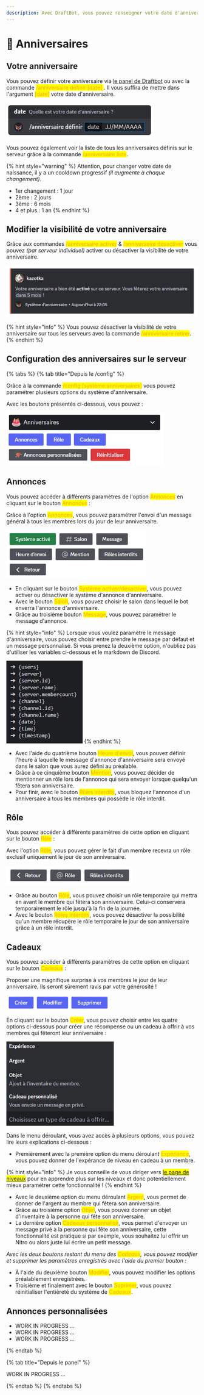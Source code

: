 ```yaml
---
description: Avec DraftBot, vous pouvez renseigner votre date d'anniversaire et être informé des prochains à venir !
---
```


# 🎂 Anniversaires

## Votre anniversaire

Vous pouvez définir votre anniversaire via [le panel de Draftbot](https://www.draftbot.fr) ou avec la commande <mark style="color:orange;">/anniversaire définir \[date] </mark>. Il vous suffira de mettre dans l'argument <mark style="color:orange;">\[date]</mark> votre date d'anniversaire. 

![Exemple de commande d'anniversaire](../.gitbook/assets/birthday/command_review.png)

Vous pouvez également voir la liste de tous les anniversaires définis sur le serveur grâce à la commande <mark style="color:orange;">/anniversaire liste</mark>.

{% hint style="warning" %}
Attention, pour changer votre date de naissance, il y a un cooldown progressif *(il augmente à chaque changement)*.

- 1er changement : 1 jour
- 2ème : 2 jours
- 3ème : 6 mois
- 4 et plus : 1 an
{% endhint %}

## Modifier la visibilité de votre anniversaire

Grâce aux commandes <mark style="color:orange;">/anniversaire activer</mark> & <mark style="color:orange;">/anniversaire désactiver</mark> vous pouvez *(par serveur individuel)* activer ou désactiver la visibilité de votre anniversaire.

![Message de confirmation de la commande /anniversaire activer](../.gitbook/assets/birthday/birthday_enable.png)

{% hint style="info" %}
Vous pouvez désactiver la visibilité de votre anniversaire sur tous les serveurs avec la commande <mark style="color:orange;">/anniversaire retirer</mark>.
{% endhint %}

## Configuration des anniversaires sur le serveur

{% tabs %}
{% tab title="Depuis le /config" %}

Grâce à la commande <mark style="color:orange;">/config \[système:anniversaires]</mark> vous pouvez paramétrer plusieurs options du système d'anniversaire.

Avec les boutons présentés ci-dessous, vous pouvez :

![Aperçu des options du système de configuration via la commande /config](../.gitbook/assets/birthday/birthday_config_button.png)

## Annonces

Vous pouvez accéder à différents paramètres de l'option <mark style="color:orange;">Annonces</mark> en cliquant sur le bouton <mark style="color:orange;">Annonces</mark> :

Grâce à l'option <mark style="color:orange;">Annonces</mark>, vous pouvez paramétrer l'envoi d'un message général à tous les membres lors du jour de leur anniversaire.

![Aperçu des différents paramètres d'annonce d'anniversaire](../.gitbook/assets/birthday/birth_config_annoncement.png)

- En cliquant sur le bouton <mark style="color:orange;">Système activer/désactiver</mark>, vous pouvez activer ou désactiver le système d'annonce d'anniversaire.
- Avec le bouton <mark style="color:orange;">Salon</mark>, vous pouvez choisir le salon dans lequel le bot enverra l'annonce d'anniversaire.
- Grâce au troisième bouton <mark style="color:orange;">Message</mark>, vous pouvez paramétrer le message d'annonce.

{% hint style="info" %}
Lorsque vous voulez paramètre le message d'anniversaire, vous pouvez choisir entre prendre le message par défaut et un message personnalisé. Si vous prenez la deuxième option, n'oubliez pas d'utiliser les variables ci-dessous et le markdown de Discord.

![Aperçu des variables diponible pour l'annonce d'anniversaire](../.gitbook/assets/birthday/birthday_config_message_edit.png)
{% endhint %}

- Avec l'aide du quatrième bouton <mark style="color:orange;">Heure d'envoi</mark>, vous pouvez définir l'heure à laquelle le message d'annonce d'anniversaire sera envoyé dans le salon que vous aurez défini au préalable. 
- Grâce à ce cinquième bouton <mark style="color:orange;">Mention</mark>, vous pouvez décider de mentionner un rôle lors de l'annonce qui sera envoyer lorsque quelqu'un fêtera son anniversaire.
- Pour finir, avec le bouton <mark style="color:orange;">Rôles interdits</mark>, vous bloquez l'annonce d'un anniversaire à tous les membres qui possède le rôle interdit. 

## Rôle

Vous pouvez accéder à différents paramètres de cette option en cliquant sur le bouton <mark style="color:orange;">Rôle</mark> :

Avec l'option <mark style="color:orange;">Rôle</mark>, vous pouvez gérer le fait d'un membre recevra un rôle exclusif uniquement le jour de son anniversaire.

![Option rôle du menu de la configuration des anniversaires](../.gitbook/assets/birthday/birthday_config_role.png)

- Grâce au bouton <mark style="color:orange;">Rôle</mark>, vous pouvez choisir un rôle temporaire qui mettra en avant le membre qui fêtera son anniversaire. Celui-ci conservera temporairement le rôle jusqu'à la fin de la journée.
- Avec le bouton <mark style="color:orange;">Rôles interdits</mark>, vous pouvez désactiver la possibilité qu'un membre récupère le rôle temporaire le jour de son anniversaire grâce à un rôle interdit.

## Cadeaux

Vous pouvez accéder à différents paramètres de cette option en cliquant sur le bouton <mark style="color:orange;">Cadeaux</mark> :

Proposer une magnifique surprise à vos membres le jour de leur anniversaire. Ils seront sûrement ravis par votre générosité !

![Aperçu des options offertes avec le menu "Cadeaux"](../.gitbook/assets/birthday/birthday_config_gift.png)

En cliquant sur le bouton <mark style="color:orange;">Créer</mark>, vous pouvez choisir entre les quatre options ci-dessous pour créer une récompense ou un cadeau à offrir à vos membres qui fêteront leur anniversaire :

![Option des cadeaux à offrir via le menu Cadeaux](../.gitbook/assets/birthday/bithday_config_option_gift.png)

Dans le menu déroulant, vous avez accès à plusieurs options, vous pouvez lire leurs explications ci-dessous :

- Premièrement avec la première option du menu déroulant <mark style="color:orange;">Expériance</mark>, vous pouvez donner de l'expérance de niveau en cadeau à un membre.

{% hint style="info" %}
Je vous conseille de vous diriger vers <mark style="color:blue;">[le page de niveaux](niveaux.md)</mark> pour en apprendre plus sur les niveaux et donc potentiellement mieux paramétrer cette fonctionnalité !
{% endhint %}
    
- Avec le deuxième option du menu déroulant <mark style="color:orange;">Argent</mark>, vous permet de donner de l'argent au membre qui fêtera son anniversaire.
- Grâce au troisième option <mark style="color:orange;">Objet</mark>, vous pouvez donner un objet d'inventaire à la personne qui fête son anniversaire. 
- La dernière option <mark style="color:orange;">Cadeaux personnalisé</mark>, vous permet d'envoyer un message privé à la personne qui fête son anniversaire, cette fonctionnalité est pratique si par exemple, vous souhaitez lui offrir un Nitro ou alors juste lui écrire un petit message.


*Avec les deux boutons restant du menu des <mark style="color:orange;">Cadeaux</mark>, vous pouvez modifier et supprimer les paramètres enregistrés avec l'aide du premier bouton :*

- À l'aide du deuxième bouton <mark style="color:orange;">Modifier</mark>, vous pouvez modifier les options préalablement enregistrées.
- Troisième et finalement avec le bouton <mark style="color:orange;">Suprimer</mark>, vous pouvez réinitialiser l'entièreté du système de <mark style="color:orange;">Cadeaux</mark>.

## Annonces personnalisées

- WORK IN PROGRESS ...
- WORK IN PROGRESS ...
- WORK IN PROGRESS ...

{% endtab %}


{% tab title="Depuis le panel" %}

WORK IN PROGRESS ...

{% endtab %}
{% endtabs %}